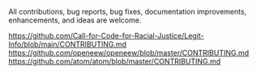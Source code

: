 All contributions, bug reports, bug fixes, documentation improvements, enhancements, and ideas are welcome.

https://github.com/Call-for-Code-for-Racial-Justice/Legit-Info/blob/main/CONTRIBUTING.md
https://github.com/openeew/openeew/blob/master/CONTRIBUTING.md
https://github.com/atom/atom/blob/master/CONTRIBUTING.md
